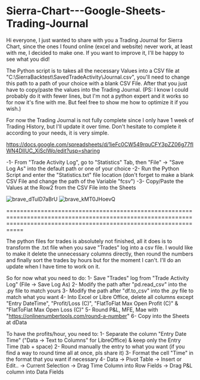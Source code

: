 # Sierra-Chart---Google-Sheets-Trading-Journal
Hi everyone,  I just wanted to share with you a Trading Journal for Sierra Chart, since the ones I found online (excel and website) never work, at least with me, I decided to make one. If you want to improve it, I'll be happy to see what you did!

The Python script is to takes all the necessary Values into a CSV file at "C:\SierraBacktest\SavedTradeActivity\Journal.csv", you'll need to change this path to a path of your choice with a blank CSV File.
After that you just have to copy/paste the values into the Trading Journal. 
(PS: I know I could probably do it with fewer lines, but I'm not a python expert and it works so for now it's fine with me. But feel free to show me how to optimize it if you wish.) 

For now the Trading Journal is not fully complete since I only have 1 week of Trading History, but I'll update it over time. 
Don't hesitate to complete it according to your needs, it is very simple.

https://docs.google.com/spreadsheets/d/1ieFc0CW549rquCFY3pZZ06g77fIWN4DIlUC_XiSclWo/edit?usp=sharing

-1- From "Trade Activity Log", go to "Statistics" Tab, then "File" -> "Save Log As" into the default path or one of your choice
-2- Run the Python Script and enter the "Statistics.txt" file location (don't forget to make a blank CSV File and change the path of the Variable "fcsv")
-3- Copy/Paste the Values at the Row2 from the CSV File into the Sheets

![brave_dTulD7aBrU](https://user-images.githubusercontent.com/65797034/162839620-a561e796-6593-4aad-b921-8f6755fb8afb.png)
![brave_kMT0JHoevQ](https://user-images.githubusercontent.com/65797034/162839655-4b3feb92-7124-4d24-85ef-2552455d2997.png)


=======================================================================================================================================================================

The python files for trades is absolutely not finished, all it does is to transform the .txt file when you save "Trades" log into a csv file.
I would like to make it delete the unnecessary columns directly, then round the numbers and finally sort the trades by hours but for the moment I can't.
I'll do an update when I have time to work on it. 

So for now what you need to do:
1- Save "Trades" log from "Trade Activity Log" (File -> Save Log As)
2- Modify the path after "pd.read_csv" into the .py file to match yours
3- Modify the path after "df.to_csv" into the .py file to match what you want
4- Into Excel or Libre Office, delete all columns except "Entry DateTime", "Profit/Loss (C)", "FlatToFlat Max Open Profit (C)" & "FlatToFlat Max Open Loss (C)"
5- Round P&L, MFE, Mae with "https://onlinenumbertools.com/round-a-number"
6- Copy into the Sheets at dData

To have the profits/hour, you need to:
1- Separate the column "Entry Date Time" ("Data -> Text to Columns" for LibreOffice) & keep only the Entry Time (tab + space)
2- Round manually the entry to what you want (if you find a way to round time all at once, pls share it)
3- Format the cell "Time" in the format that you want if necessary
4- Data -> Pivot Table -> Insert or Edit.. -> Current Selection -> Drag Time Column into Row Fields -> Drag P&L column into Data Fields

